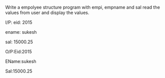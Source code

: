 
Write a empolyee structure program with empi, empname and sal read the values from user and display the values.

I/P: eid: 2015

ename: sukesh

sal: 15000.25

O/P:Eid:2015

EName:sukesh

Sal:15000.25

